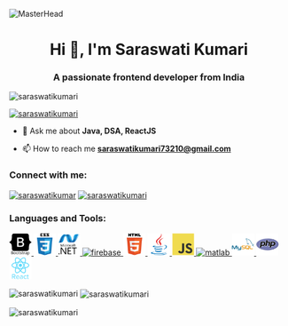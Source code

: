 ![MasterHead](https://www.google.com/url?sa=i&url=https%3A%2F%2Fcanariashorizontedesalud.itop.es%2F%3Fm%3D25-backend-tools-to-facilitate-web-development-codilime-qq-60Anv3HQ&psig=AOvVaw3TBkiYKm6rHuLc_1Zqb7kS&ust=1700546974219000&source=images&cd=vfe&opi=89978449&ved=0CBIQjRxqFwoTCOjCm6b10YIDFQAAAAAdAAAAABAw)
<h1 align="center">Hi 👋, I'm Saraswati Kumari</h1>
<h3 align="center">A passionate frontend developer from India</h3>

<p align="left"> <img src="https://komarev.com/ghpvc/?username=saraswatikumari&label=Profile%20views&color=0e75b6&style=flat" alt="saraswatikumari" /> </p>

<p align="left"> <a href="https://github.com/ryo-ma/github-profile-trophy"><img src="https://github-profile-trophy.vercel.app/?username=saraswatikumari" alt="saraswatikumari" /></a> </p>

- 💬 Ask me about **Java, DSA, ReactJS**

- 📫 How to reach me **saraswatikumari73210@gmail.com**

<h3 align="left">Connect with me:</h3>
<p align="left">
<a href="https://www.codechef.com/users/saraswatikumar" target="blank"><img align="center" src="https://cdn.jsdelivr.net/npm/simple-icons@3.1.0/icons/codechef.svg" alt="saraswatikumar" height="30" width="40" /></a>
<a href="https://www.leetcode.com/saraswatikumari" target="blank"><img align="center" src="https://raw.githubusercontent.com/rahuldkjain/github-profile-readme-generator/master/src/images/icons/Social/leet-code.svg" alt="saraswatikumari" height="30" width="40" /></a>
</p>

<h3 align="left">Languages and Tools:</h3>
<p align="left"> <a href="https://getbootstrap.com" target="_blank" rel="noreferrer"> <img src="https://raw.githubusercontent.com/devicons/devicon/master/icons/bootstrap/bootstrap-plain-wordmark.svg" alt="bootstrap" width="40" height="40"/> </a> <a href="https://www.w3schools.com/css/" target="_blank" rel="noreferrer"> <img src="https://raw.githubusercontent.com/devicons/devicon/master/icons/css3/css3-original-wordmark.svg" alt="css3" width="40" height="40"/> </a> <a href="https://dotnet.microsoft.com/" target="_blank" rel="noreferrer"> <img src="https://raw.githubusercontent.com/devicons/devicon/master/icons/dot-net/dot-net-original-wordmark.svg" alt="dotnet" width="40" height="40"/> </a> <a href="https://firebase.google.com/" target="_blank" rel="noreferrer"> <img src="https://www.vectorlogo.zone/logos/firebase/firebase-icon.svg" alt="firebase" width="40" height="40"/> </a> <a href="https://www.w3.org/html/" target="_blank" rel="noreferrer"> <img src="https://raw.githubusercontent.com/devicons/devicon/master/icons/html5/html5-original-wordmark.svg" alt="html5" width="40" height="40"/> </a> <a href="https://www.java.com" target="_blank" rel="noreferrer"> <img src="https://raw.githubusercontent.com/devicons/devicon/master/icons/java/java-original.svg" alt="java" width="40" height="40"/> </a> <a href="https://developer.mozilla.org/en-US/docs/Web/JavaScript" target="_blank" rel="noreferrer"> <img src="https://raw.githubusercontent.com/devicons/devicon/master/icons/javascript/javascript-original.svg" alt="javascript" width="40" height="40"/> </a> <a href="https://www.mathworks.com/" target="_blank" rel="noreferrer"> <img src="https://upload.wikimedia.org/wikipedia/commons/2/21/Matlab_Logo.png" alt="matlab" width="40" height="40"/> </a> <a href="https://www.mysql.com/" target="_blank" rel="noreferrer"> <img src="https://raw.githubusercontent.com/devicons/devicon/master/icons/mysql/mysql-original-wordmark.svg" alt="mysql" width="40" height="40"/> </a> <a href="https://www.php.net" target="_blank" rel="noreferrer"> <img src="https://raw.githubusercontent.com/devicons/devicon/master/icons/php/php-original.svg" alt="php" width="40" height="40"/> </a> <a href="https://reactjs.org/" target="_blank" rel="noreferrer"> <img src="https://raw.githubusercontent.com/devicons/devicon/master/icons/react/react-original-wordmark.svg" alt="react" width="40" height="40"/> </a> </p>

<p><img align="left" src="https://github-readme-stats.vercel.app/api/top-langs?username=saraswatikumari&show_icons=true&locale=en&layout=compact" alt="saraswatikumari" /></p>

<p>&nbsp;<img align="center" src="https://github-readme-stats.vercel.app/api?username=saraswatikumari&show_icons=true&locale=en" alt="saraswatikumari" /></p>

<p><img align="center" src="https://github-readme-streak-stats.herokuapp.com/?user=saraswatikumari&" alt="saraswatikumari" /></p>

